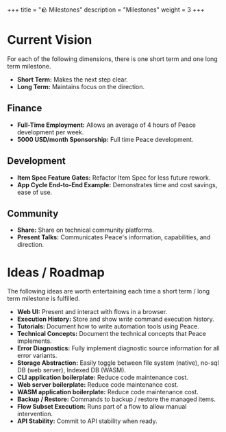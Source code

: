 +++
title = "🪨 Milestones"
description = "Milestones"
weight = 3
+++

# Current Vision

For each of the following dimensions, there is one short term and one long term milestone.

* **Short Term:** Makes the next step clear.
* **Long Term:** Maintains focus on the direction.


## Finance

* **Full-Time Employment:** Allows an average of 4 hours of Peace development per week.
* **5000 USD/month Sponsorship:** Full time Peace development.


## Development

* **Item Spec Feature Gates:** Refactor Item Spec for less future rework.
* **App Cycle End-to-End Example:** Demonstrates time and cost savings, ease of use.


## Community

* **Share:** Share on technical community platforms.
* **Present Talks:** Communicates Peace's information, capabilities, and direction.


# Ideas / Roadmap

The following ideas are worth entertaining each time a short term / long term milestone is fulfilled.

* **Web UI:** Present and interact with flows in a browser.
* **Execution History:** Store and show *write* command execution history.
* **Tutorials:** Document how to write automation tools using Peace.
* **Technical Concepts:** Document the technical concepts that Peace implements.
* **Error Diagnostics:** Fully implement diagnostic source information for all error variants.
* **Storage Abstraction:** Easily toggle between file system (native), no-sql DB (web server), Indexed DB (WASM).
* **CLI application boilerplate:** Reduce code maintenance cost.
* **Web server boilerplate:** Reduce code maintenance cost.
* **WASM application boilerplate:** Reduce code maintenance cost.
* **Backup / Restore:** Commands to backup / restore the managed items.
* **Flow Subset Execution:** Runs part of a flow to allow manual intervention.
* **API Stability:** Commit to API stability when ready.
